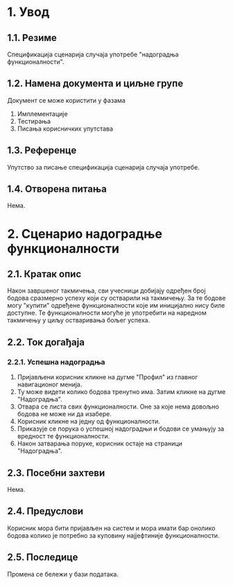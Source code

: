 # 1. Увод

## 1.1. Резиме

Спецификација сценарија случаја употребе "надоградња функционалности".

## 1.2. Намена документа и циљне групе

Документ се може користити у фазама

1. Имплементације
2. Тестирања
3. Писања корисничких упутстава

## 1.3. Референце

Упутство за писање спецификација сценарија случаја употребе.

## 1.4. Отворена питања

Нема.

# 2. Сценарио надоградње функционалности

## 2.1. Кратак опис

Након завршеног такмичења, сви учесници добијају одређен број бодова сразмерно успеху који су остварили на такмичењу. За те бодове могу "купити" одређене функционалности које им иницијално нису биле доступне. Те функционалности могуће је употребити на наредном такмичењу у циљу остваривања бољег успеха.

## 2.2. Ток догађаја

### 2.2.1. Успешна надоградња

1. Пријављени корисник кликне на дугме "Профил" из главног навигационог менија.
2. Ту може видети колико бодова тренутно има. Затим кликне на дугме "Надоградња".
3. Отвара се листа свих функционалности. Оне за које нема довољно бодова не може ни да изабере.
4. Корисник кликне на једну од функционалности.
5. Приказује се порука о успешној надоградњи и бодови се умањују за вредност те функционалности.
6. Након затварања поруке, корисник остаје на страници "Надоградња".

## 2.3. Посебни захтеви

Нема.

## 2.4. Предуслови

Корисник мора бити пријављен на систем и мора имати бар онолико бодова колико је потребно за куповину најјефтиније функционалности.

## 2.5. Последице

Промена се бележи у бази података.